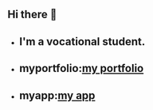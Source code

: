 ## Hi there 👋
- ## I'm a vocational student.
- ## myportfolio:[my portfolio](https://haru-0035-git.github.io/my-page/)
- ## myapp:[my app](https://word-trainer-seven.vercel.app/)


